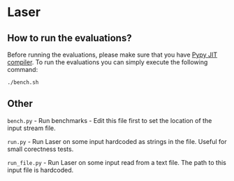 # Laser

## How to run the evaluations?
Before running the evaluations, please make sure that you have [Pypy JIT compiler](https://pypy.org/). 
To run the evaluations you can simply execute the following command:

```
./bench.sh
```


## Other

`bench.py` - Run benchmarks - Edit this file first to set the location of the 
input stream file.


`run.py` - Run Laser on some input hardcoded as strings in the file. Useful for 
small corectness tests.


`run_file.py` - Run Laser on some input read from a text file. The path to this
input file is hardcoded.
